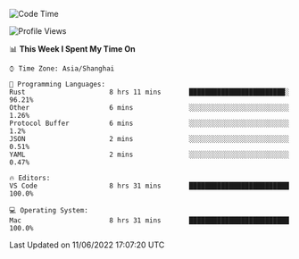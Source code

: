 <!--START_SECTION:waka-->
![Code Time](http://img.shields.io/badge/Code%20Time-1%2C371%20hrs%208%20mins-blue)

![Profile Views](http://img.shields.io/badge/Profile%20Views-12-blue)

📊 **This Week I Spent My Time On** 

```text
⌚︎ Time Zone: Asia/Shanghai

💬 Programming Languages: 
Rust                     8 hrs 11 mins       ████████████████████████░   96.21% 
Other                    6 mins              ░░░░░░░░░░░░░░░░░░░░░░░░░   1.26% 
Protocol Buffer          6 mins              ░░░░░░░░░░░░░░░░░░░░░░░░░   1.2% 
JSON                     2 mins              ░░░░░░░░░░░░░░░░░░░░░░░░░   0.51% 
YAML                     2 mins              ░░░░░░░░░░░░░░░░░░░░░░░░░   0.47%

🔥 Editors: 
VS Code                  8 hrs 31 mins       █████████████████████████   100.0%

💻 Operating System: 
Mac                      8 hrs 31 mins       █████████████████████████   100.0%

```


 Last Updated on 11/06/2022 17:07:20 UTC
<!--END_SECTION:waka-->
